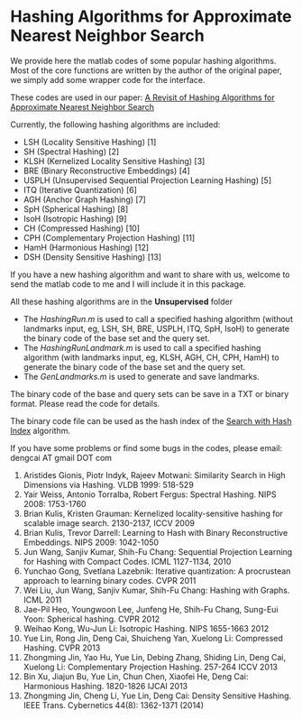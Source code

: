
Hashing Algorithms for Approximate Nearest Neighbor Search
=============

We provide here the matlab codes of some popular hashing algorithms. Most of the core functions are written by the author of the original paper, we simply add some wrapper code for the interface.

These codes are used in our paper: [A Revisit of Hashing Algorithms for Approximate Nearest Neighbor Search](http://arxiv.org/abs/1612.07545)

Currently, the following hashing algorithms are included:

* LSH (Locality Sensitive Hashing) [1]
* SH (Spectral Hashing) [2]
* KLSH (Kernelized Locality Sensitive Hashing) [3]
* BRE (Binary Reconstructive Embeddings) [4]
* USPLH (Unsupervised Sequential Projection Learning Hashing) [5]
* ITQ (Iterative Quantization) [6]
* AGH (Anchor Graph Hashing) [7]
* SpH (Spherical Hashing) [8]
* IsoH (Isotropic Hashing) [9]
* CH (Compressed Hashing) [10]
* CPH (Complementary Projection Hashing) [11]
* HamH (Harmonious Hashing) [12]
* DSH (Density Sensitive Hashing) [13]

If you have a new hashing algorithm and want to share with us, welcome to send the matlab code to me and I will include it in this package.

All these hashing algorithms are in the **Unsupervised** folder

* The *HashingRun.m* is used to call a specified hashing algorithm (without landmarks input, eg, LSH, SH, BRE, USPLH, ITQ, SpH, IsoH) to generate the binary code of the base set and the query set.
* The *HashingRunLandmark.m* is used to call a specified hashing algorithm (with landmarks input, eg, KLSH, AGH, CH, CPH, HamH) to generate the binary code of the base set and the query set.
* The *GenLandmarks.m* is used to generate and save landmarks.

The binary code of the base and query sets can be save in a TXT or binary format. Please read the code for details.

The binary code file can be used as the hash index of the [Search with Hash Index](https://github.com/fc731097343/efanna/tree/master/samples_hashing) algorithm.

If you have some problems or find some bugs in the codes, please email: dengcai AT gmail DOT com



1. Aristides Gionis, Piotr Indyk, Rajeev Motwani: Similarity Search in High Dimensions via Hashing. VLDB 1999: 518-529   
2. Yair Weiss, Antonio Torralba, Robert Fergus: Spectral Hashing. NIPS 2008: 1753-1760   
3. Brian Kulis, Kristen Grauman: Kernelized locality-sensitive hashing for scalable image search. 2130-2137, ICCV 2009   
4. Brian Kulis, Trevor Darrell: Learning to Hash with Binary Reconstructive Embeddings. NIPS 2009: 1042-1050   
5. Jun Wang, Sanjiv Kumar, Shih-Fu Chang: Sequential Projection Learning for Hashing with Compact Codes. ICML 1127-1134, 2010   
6. Yunchao Gong, Svetlana Lazebnik: Iterative quantization: A procrustean approach to learning binary codes. CVPR 2011   
7. Wei Liu, Jun Wang, Sanjiv Kumar, Shih-Fu Chang: Hashing with Graphs. ICML 2011   
8. Jae-Pil Heo, Youngwoon Lee, Junfeng He, Shih-Fu Chang, Sung-Eui Yoon: Spherical hashing. CVPR 2012   
9. Weihao Kong, Wu-Jun Li: Isotropic Hashing. NIPS 1655-1663 2012   
10. Yue Lin, Rong Jin, Deng Cai, Shuicheng Yan, Xuelong Li: Compressed Hashing. CVPR 2013   
11. Zhongming Jin, Yao Hu, Yue Lin, Debing Zhang, Shiding Lin, Deng Cai, Xuelong Li: Complementary Projection Hashing. 257-264 ICCV 2013   
12. Bin Xu, Jiajun Bu, Yue Lin, Chun Chen, Xiaofei He, Deng Cai: Harmonious Hashing. 1820-1826 IJCAI 2013   
13. Zhongming Jin, Cheng Li, Yue Lin, Deng Cai: Density Sensitive Hashing. IEEE Trans. Cybernetics 44(8): 1362-1371 (2014)   
